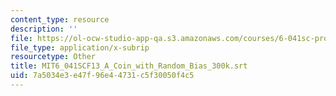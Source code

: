 ```yaml
---
content_type: resource
description: ''
file: https://ol-ocw-studio-app-qa.s3.amazonaws.com/courses/6-041sc-probabilistic-systems-analysis-and-applied-probability-fall-2013/7a5034e3e47f96e44731c5f30050f4c5_MIT6_041SCF13_A_Coin_with_Random_Bias_300k.srt
file_type: application/x-subrip
resourcetype: Other
title: MIT6_041SCF13_A_Coin_with_Random_Bias_300k.srt
uid: 7a5034e3-e47f-96e4-4731-c5f30050f4c5
---
```

